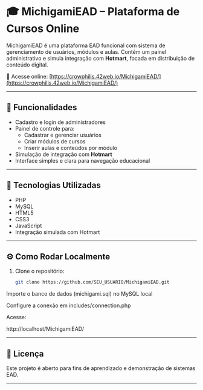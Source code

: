 # 🎓 MichigamiEAD – Plataforma de Cursos Online

MichigamiEAD é uma plataforma EAD funcional com sistema de gerenciamento de usuários, módulos e aulas. Contém um painel administrativo e simula integração com **Hotmart**, focada em distribuição de conteúdo digital.

🔗 Acesse online: [https://crowphilis.42web.io/MichigamiEAD/](https://crowphilis.42web.io/MichigamiEAD/)

---

## 🚀 Funcionalidades

- Cadastro e login de administradores
- Painel de controle para:
  - Cadastrar e gerenciar usuários
  - Criar módulos de cursos
  - Inserir aulas e conteúdos por módulo
- Simulação de integração com **Hotmart**
- Interface simples e clara para navegação educacional

---

## 🧪 Tecnologias Utilizadas

- PHP
- MySQL
- HTML5
- CSS3
- JavaScript
- Integração simulada com Hotmart

---

## ⚙️ Como Rodar Localmente

1. Clone o repositório:
   ```bash
   git clone https://github.com/SEU_USUARIO/MichigamiEAD.git
Importe o banco de dados (michigami.sql) no MySQL local

Configure a conexão em includes/connection.php

Acesse:

http://localhost/MichigamiEAD/

---

## 📄 Licença

Este projeto é aberto para fins de aprendizado e demonstração de sistemas EAD.


---
